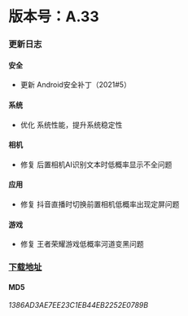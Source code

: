 # 版本号：A.33

### 更新日志

#### 安全
- 更新 Android安全补丁（2021#5）

#### 系统
- 优化 系统性能，提升系统稳定性

#### 相机
- 修复 后置相机AI识别文本时低概率显示不全问题

#### 应用
- 修复 抖音直播时切换前置相机低概率出现定屏问题

#### 游戏
- 修复 王者荣耀游戏低概率河道变黑问题

### [下载地址](https://download.c.realme.com/osupdate/RMX2175_11_OTA_0330_all_gQfcGJUZ1E3v.ozip)

#### MD5
*1386AD3AE7EE23C1EB44EB2252E0789B*
